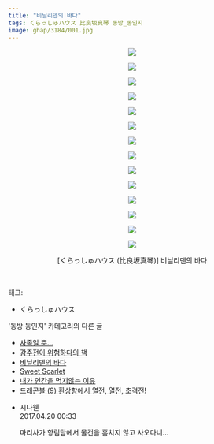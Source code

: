 ```yaml
---
title: "비닐리덴의 바다"
tags: くらっしゅハウス 比良坂真琴 동방_동인지
image: ghap/3184/001.jpg
---
```

<div class="article">
<p style="text-align: center; clear: none; float: none;"><img src="{{ site.nasurl }}/ghap/3184/001.jpg"/></p>
<p style="text-align: center; clear: none; float: none;"><img src="{{ site.nasurl }}/ghap/3184/002.jpg"/></p>
<p style="text-align: center; clear: none; float: none;"><img src="{{ site.nasurl }}/ghap/3184/003.jpg"/></p>
<p style="text-align: center; clear: none; float: none;"><img src="{{ site.nasurl }}/ghap/3184/004.jpg"/></p>
<p style="text-align: center; clear: none; float: none;"><img src="{{ site.nasurl }}/ghap/3184/005.jpg"/></p>
<p style="text-align: center; clear: none; float: none;"><img src="{{ site.nasurl }}/ghap/3184/006.jpg"/></p>
<p style="text-align: center; clear: none; float: none;"><img src="{{ site.nasurl }}/ghap/3184/007.jpg"/></p>
<p style="text-align: center; clear: none; float: none;"><img src="{{ site.nasurl }}/ghap/3184/008.jpg"/></p>
<p style="text-align: center; clear: none; float: none;"><img src="{{ site.nasurl }}/ghap/3184/009.jpg"/></p>
<p style="text-align: center; clear: none; float: none;"><img src="{{ site.nasurl }}/ghap/3184/010.jpg"/></p>
<p style="text-align: center; clear: none; float: none;"><img src="{{ site.nasurl }}/ghap/3184/011.jpg"/></p>
<p style="text-align: center; clear: none; float: none;"><img src="{{ site.nasurl }}/ghap/3184/012.jpg"/></p>
<p style="text-align: center; clear: none; float: none;"><img src="{{ site.nasurl }}/ghap/3184/013.jpg"/></p>
<p style="text-align: center; clear: none; float: none;"><img src="{{ site.nasurl }}/ghap/3184/014.jpg"/></p>
<p style="text-align: center; clear: none; float: none;">[くらっしゅハウス (比良坂真琴)] 비닐리덴의 바다</p>
<p><br/></p>
</div><div class="tagTrail">
<p>태그: </p>
<ul>
<li>くらっしゅハウス</li>
</ul>
</div><div class="another">
<p>'동방 동인지' 카테고리의 다른 글</p>
<ul>
<li><a href="/2017-04-19-ghap_3186">사족일 뿐...</a></li>
<li><a href="/2017-04-19-ghap_3185">감주전이 위험하다의 책</a></li>
<li><a href="/2017-04-19-ghap_3184">비닐리덴의 바다</a></li>
<li><a href="/2017-04-19-ghap_3183">Sweet Scarlet</a></li>
<li><a href="/2017-04-19-ghap_3182">내가 인간을 먹지않는 이유</a></li>
<li><a href="/2017-03-13-ghap_3167">드래곤볼 (9) 환상향에서 열전, 열전, 초격전!</a></li>
</ul>
</div><div class="cb_module cb_fluid">
<div class="cb_wrt cb_profile">
<div class="comment">
<ul>
<li class="cb_thumb_off" id="comment14969736">
<div class="cb_comment_area">
<div class="cb_info_area">
<div class="cb_section">
<span class="cb_nick_name">시나웬</span>
</div>
<div class="cb_section">
<span class="cb_date">2017.04.20 00:33 </span>
</div>
</div>
<div class="cb_dsc_comment">
<p class="cb_dsc">
											마리사가 향림담에서 물건을 훔치지 않고 사오다니...
										</p>
</div>
</div></li>
</ul>
</div>
</div><!-- commentList close -->
</div>